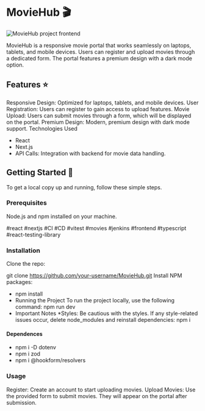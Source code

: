 <h1>MovieHub 🎬</h1>
<img src="https://res.cloudinary.com/drp3zy62g/image/upload/v1716711769/moviebuh-project-frontend_z068j7.jpg" alt="MovieHub project frontend">

MovieHub is a responsive movie portal that works seamlessly on laptops, tablets, and mobile devices. Users can register and upload movies through a dedicated form. The portal features a premium design with a dark mode option.

<h2>Features ⭐️</h2>
Responsive Design: Optimized for laptops, tablets, and mobile devices.
User Registration: Users can register to gain access to upload features.
Movie Upload: Users can submit movies through a form, which will be displayed on the portal.
Premium Design: Modern, premium design with dark mode support.
Technologies Used
<ul>
    <li>React</li>
<li>Next.js</li>
<li>API Calls: Integration with backend for movie data handling.</li>
</ul>



<h2>Getting Started 🚀</h2>
To get a local copy up and running, follow these simple steps.

<h3>Prerequisites</h3>
Node.js and npm installed on your machine.

#react #nextjs #CI #CD #vitest #movies #jenkins #frontend #typescript #react-testing-library 


<h3>Installation</h3>
Clone the repo:

git clone https://github.com/your-username/MovieHub.git
Install NPM packages:
<ul>
<li>npm install</li>
<li>Running the Project
To run the project locally, use the following command:
npm run dev</li>
<li>Important Notes
*Styles: Be cautious with the styles. If any style-related issues occur, delete node_modules and reinstall dependencies:
npm i</li>
</ul>

<h4>Dependences</h4>
<ul>
<li>npm i -D dotenv</li>
<li>npm i zod</li>
<li>npm i @hookform/resolvers</li>
</ul>


<h3>Usage</h3>
Register: Create an account to start uploading movies.
Upload Movies: Use the provided form to submit movies. They will appear on the portal after submission.

